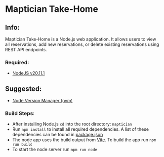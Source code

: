 # Maptician Take-Home

## Info:

Maptician Take-Home is a Node.js web application. It allows users to view all reservations, add new reservations, or delete existing reservations using REST API endpoints.

### Required:

- [NodeJS v20.11.1](https://nodejs.org/dist/v20.11.1/node-v20.11.1.pkg)

## Suggested:

- [Node Version Manager (nvm)](https://github.com/nvm-sh/nvm)

### Build Steps:

- After installing Node.js `cd` into the root directory: `maptician`
- Run `npm install` to install all required dependencies. A list of these dependencies can be found in [package.json](package.json)
- The node app uses the build output from [Vite](https://vitejs.dev/). To build the app run `npm run build`
- To start the node server run `npm run node`
